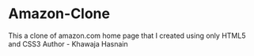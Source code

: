 # Amazon-Clone
This a clone of amazon.com home page that I created using only HTML5 and CSS3
Author - Khawaja Hasnain
